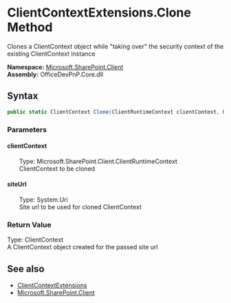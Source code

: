 # ClientContextExtensions.Clone Method  
 Clones a ClientContext object while "taking over" the security context of the existing ClientContext instance   

**Namespace:** [Microsoft.SharePoint.Client](Microsoft.SharePoint.Client.md)  
**Assembly:** OfficeDevPnP.Core.dll  
## Syntax
```C#
public static ClientContext Clone(ClientRuntimeContext clientContext, Uri siteUrl)
```
### Parameters
#### clientContext  
&emsp;&emsp;Type: Microsoft.SharePoint.Client.ClientRuntimeContext  
&emsp;&emsp;ClientContext to be cloned  

  

#### siteUrl  
&emsp;&emsp;Type: System.Uri  
&emsp;&emsp;Site url to be used for cloned ClientContext  

  

### Return Value
Type: ClientContext  
A ClientContext object created for the passed site url  


## See also
- [ClientContextExtensions](Microsoft.SharePoint.Client.ClientContextExtensions.md) 
- [Microsoft.SharePoint.Client](Microsoft.SharePoint.Client.md) 
